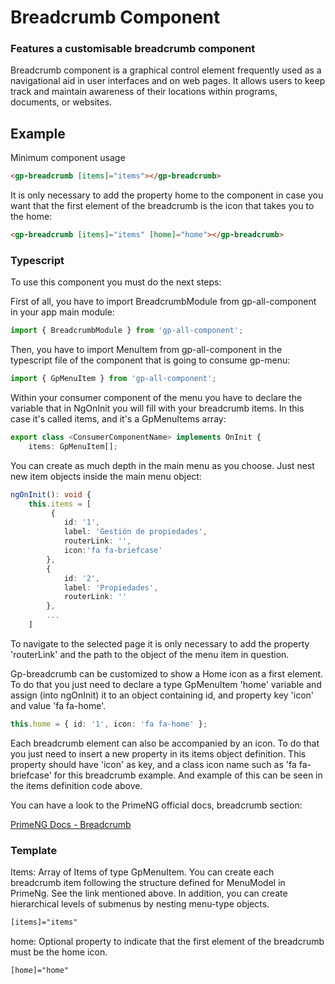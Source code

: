 # Breadcrumb Component

### Features a customisable breadcrumb component

Breadcrumb component is a graphical control element frequently used as a navigational aid in user interfaces and on web pages. It allows users to keep track and maintain awareness of their locations within programs, documents, or websites.

## Example

Minimum component usage

```html
<gp-breadcrumb [items]="items"></gp-breadcrumb>
```
It is only necessary to add the property home to the component in case you want that the first element of the breadcrumb is the icon that takes you to the home:

```html
<gp-breadcrumb [items]="items" [home]="home"></gp-breadcrumb>
```

### Typescript

To use this component you must do the next steps:

First of all, you have to import BreadcrumbModule from gp-all-component in your app main module:

```ts
import { BreadcrumbModule } from 'gp-all-component';
```

Then, you have to import MenuItem from gp-all-component in the typescript file of the component that is going to consume gp-menu:

```ts
import { GpMenuItem } from 'gp-all-component';
```

Within your consumer component of the menu you have to declare the variable that in NgOnInit you will fill with your breadcrumb items. In this case it's called items, and it's a GpMenuItems array:

```ts
export class <ConsumerComponentName> implements OnInit {
    items: GpMenuItem[];
```

You can create as much depth in the main menu as you choose. Just nest new item objects inside the main menu object:

```ts
ngOnInit(): void {
    this.items = [
         {
            id: '1',
            label: 'Gestión de propiedades',
            routerLink: '',
            icon:'fa fa-briefcase'
        },
        {
            id: '2',
            label: 'Propiedades',
            routerLink: ''
        },
        ...
    ]
```

To navigate to the selected page it is only necessary to add the property 'routerLink' and the path to the object of the menu item in question.

Gp-breadcrumb can be customized to show a Home icon as a first element. To do that you just need to declare a type GpMenuItem 'home' variable and assign (into ngOnInit) it to an object containing id, and property key 'icon' and value 'fa fa-home'.

```ts
this.home = { id: '1', icon: 'fa fa-home' };
```

Each breadcrumb element can also be accompanied by an icon. To do that you just need to insert a new property in its items object definition. This property should have 'icon' as key, and a class icon name such as 'fa fa-briefcase' for this breadcrumb example. And example of this can be seen in the items definition code above.

You can have a look to the PrimeNG official docs, breadcrumb section:

<p><a target="_blank" href="https://www.primefaces.org/primeng-7.1.3/#/breadcrumb">PrimeNG Docs - Breadcrumb</a></p>

### Template

Items: Array of Items of type GpMenuItem. You can create each breadcrumb item following the structure defined for MenuModel in PrimeNg. See the link mentioned above. In addition, you can create hierarchical levels of submenus by nesting menu-type objects.

```html
[items]="items"
```
home: Optional property to indicate that the first element of the breadcrumb must be the home icon.

```html
[home]="home"
```
